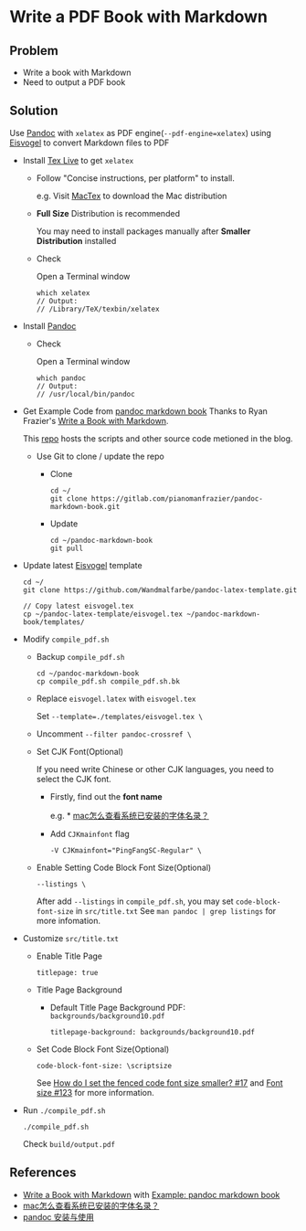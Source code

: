 # Write a PDF Book with Markdown

## Problem
* Write a book with Markdown
* Need to output a PDF book

## Solution
Use [Pandoc](https://pandoc.org/) with `xelatex` as PDF engine(`--pdf-engine=xelatex`) using [Eisvogel](https://github.com/Wandmalfarbe/pandoc-latex-template) to convert Markdown files to PDF

* Install [Tex Live](https://tug.org/texlive/) to get `xelatex`

  * Follow "Concise instructions, per platform" to install.

    e.g. Visit [MacTex](https://tug.org/mactex/) to download the Mac distribution

  * **Full Size** Distribution is recommended

    You may need to install packages manually after **Smaller Distribution** installed

  * Check

    Open a Terminal window    

    ```
    which xelatex
    // Output:
    // /Library/TeX/texbin/xelatex
    ```

* Install [Pandoc](https://pandoc.org/)

  * Check

    Open a Terminal window

    ```
    which pandoc
    // Output:
    // /usr/local/bin/pandoc
    ```

* Get Example Code from [pandoc markdown book](https://gitlab.com/pianomanfrazier/pandoc-markdown-book)
  Thanks to Ryan Frazier's [Write a Book with Markdown](https://pianomanfrazier.com/post/write-a-book-with-markdown/).

  This [repo](https://gitlab.com/pianomanfrazier/pandoc-markdown-book) hosts the scripts and other source code metioned in the blog.

  * Use Git to clone / update the repo


    * Clone

      ```
      cd ~/
      git clone https://gitlab.com/pianomanfrazier/pandoc-markdown-book.git
      ```

    * Update

      ```
      cd ~/pandoc-markdown-book
      git pull
      ```

* Update latest [Eisvogel](https://github.com/Wandmalfarbe/pandoc-latex-template) template

  ```
  cd ~/
  git clone https://github.com/Wandmalfarbe/pandoc-latex-template.git
  ```

  ```
  // Copy latest eisvogel.tex
  cp ~/pandoc-latex-template/eisvogel.tex ~/pandoc-markdown-book/templates/
  ```

* Modify `compile_pdf.sh`

  * Backup `compile_pdf.sh`

    ```
    cd ~/pandoc-markdown-book
    cp compile_pdf.sh compile_pdf.sh.bk
    ```

  * Replace `eisvogel.latex` with `eisvogel.tex`

    Set `--template=./templates/eisvogel.tex \`

  * Uncomment `--filter pandoc-crossref \`

  * Set CJK Font(Optional)

    If you need write Chinese or other CJK languages, you need to select the CJK font.

    * Firstly, find out the **font name**

      e.g. * [mac怎么查看系统已安装的字体名录？](https://www.zhihu.com/question/21686333/answer/618481248)

    * Add `CJKmainfont` flag

      ```
      -V CJKmainfont="PingFangSC-Regular" \
      ```

  * Enable Setting Code Block Font Size(Optional)

    ```
    --listings \
    ```

    After add `--listings` in `compile_pdf.sh`, you may set `code-block-font-size` in `src/title.txt`
    See `man pandoc | grep listings` for more infomation.

* Customize `src/title.txt`

  * Enable Title Page

    ```
    titlepage: true
    ```

  * Title Page Background

    * Default Title Page Background PDF: `backgrounds/background10.pdf`

      ```
      titlepage-background: backgrounds/background10.pdf
      ```
  * Set Code Block Font Size(Optional)

    ```
    code-block-font-size: \scriptsize
    ```

    See [How do I set the fenced code font size smaller? #17](https://github.com/Wandmalfarbe/pandoc-latex-template/issues/17) and [Font size #123](https://github.com/Wandmalfarbe/pandoc-latex-template/issues/123) for more information.

* Run `./compile_pdf.sh`

  ```
  ./compile_pdf.sh
  ```

  Check `build/output.pdf`

## References
* [Write a Book with Markdown](https://pianomanfrazier.com/post/write-a-book-with-markdown/) with [Example: pandoc markdown book](https://gitlab.com/pianomanfrazier/pandoc-markdown-book)
* [mac怎么查看系统已安装的字体名录？](https://www.zhihu.com/question/21686333/answer/618481248)
* [pandoc 安装与使用](https://zhuanlan.zhihu.com/p/258912543)
